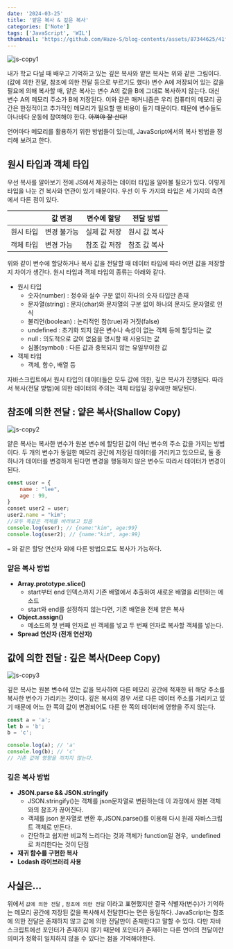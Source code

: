```yaml
---
date: '2024-03-25'
title: '얕은 복사 & 깊은 복사'
categories: ['Note']
tags: ['JavaScript', 'WIL']
thumbnail: 'https://github.com/Haze-S/blog-contents/assets/87344625/41fc3205-43cb-489c-8d86-1e3ddc901f67'
---
```


![js-copy1](https://github.com/Haze-S/blog-contents/assets/87344625/41fc3205-43cb-489c-8d86-1e3ddc901f67)

내가 학교 다닐 때 배우고 기억하고 있는 깊은 복사와 얕은 복사는 위와 같은 그림이다.(값에 의한 전달, 참조에 의한 전달 등으로 부르기도 했다) 변수 A에 저장되어 있는 값을 필요에 의해 복사할 때, 얕은 복사는 변수 A의 값을 B에 그대로 복사하지 않는다. 대신 변수 A의 메모리 주소가 B에 저장된다. 이와 같은 매커니즘은 우리 컴퓨터의 메모리 공간은 한정적이고 추가적인 메모리가 필요할 땐 비용이 들기 때문이다. 때문에 변수들도 아나바다 운동에 참여해야 한다. ~~아껴야 잘 산다!~~

언어마다 메모리를 활용하기 위한 방법들이 있는데, JavaScript에서의 복사 방법을 정리해 보려고 한다.

## 원시 타입과 객체 타입

우선 복사를 알아보기 전에 JS에서 제공하는 데이터 타입을 알아볼 필요가 있다. 이렇게 타입을 나눈 건 복사와 연관이 있기 때문이다. 우선 이 두 가지의 타입은 세 가지의 측면에서 다른 점이 있다.

|           | 값 변경     | 변수에 할당  | 전달 방법    |
| --------- | ----------- | ------------ | ------------ |
| 원시 타입 | 변경 불가능 | 실제 값 저장 | 원시 값 복사 |
| 객체 타입 | 변경 가능   | 참조 값 저장 | 참조 값 복사 |

위와 같이 변수에 할당하거나 복사 값을 전달할 때 데이터 타입에 따라 어떤 값을 저장할 지 차이가 생긴다. 원시 타입과 객체 타입의 종류는 아래와 같다.

- 원시 타입
  - 숫자(number) : 정수와 실수 구분 없이 하나의 숫자 타입만 존재
  - 문자열(string) : 문자(char)와 문자열의 구분 없이 하나의 문자도 문자열로 인식
  - 불리언(boolean) : 논리적인 참(true)과 거짓(false)
  - undefined : 초기화 되지 않은 변수나 속성이 없는 객체 등에 할당되는 값
  - null : 의도적으로 값이 없음을 명시할 때 사용되는 값
  - 심볼(symbol) : 다른 값과 중복되지 않는 유일무이한 값
- 객체 타입
  - 객체, 함수, 배열 등

자바스크립트에서 원시 타입의 데이터들은 모두 값에 의한, 깊은 복사가 진행된다. 따라서 복사(전달 방법)에 의한 데이터의 주의는 객체 타입일 경우에만 해당된다.

## 참조에 의한 전달 : 얕은 복사(Shallow Copy)

![js-copy2](https://github.com/Haze-S/blog-contents/assets/87344625/f4a16147-eca4-4a8c-97f7-0725377e1ff9)

얕은 복사는 복사한 변수가 원본 변수에 할당된 값이 아닌 변수의 주소 값을 가지는 방법이다. 두 개의 변수가 동일한 메모리 공간에 저장된 데이터를 가리키고 있으므로, 둘 중 하나가 데이터를 변경하게 된다면 변경을 행동하지 않은 변수도 따라서 데이터가 변경이 된다.

```jsx
const user = {
	name : "lee",
	age : 99,
}
conset user2 = user;
user2.name = "kim";
//모두 똑같은 객체를 바라보고 있음
console.log(user); // {name:"kim", age:99}
console.log(user2); // {name:"kim", age:99}
```

`=` 와 같은 할당 연산자 외에 다른 방법으로도 복사가 가능하다.

### 얕은 복사 방법

- **Array.prototype.slice()**
  - start부터 end 인덱스까지 기존 배열에서 추출하여 새로운 배열을 리턴하는 메소드
  - start와 end를 설정하지 않는다면, 기존 배열을 전체 얕은 복사
- **Object.assign()**
  - 메소드의 첫 번째 인자로 빈 객체를 넣고 두 번째 인자로 복사할 객체를 넣는다.
- **Spread 연산자 (전개 연산자)**

## 값에 의한 전달 : 깊은 복사(Deep Copy)

![js-copy3](https://github.com/Haze-S/blog-contents/assets/87344625/878bb7aa-7da1-440c-bc33-b608c0121a99)

깊은 복사는 원본 변수에 있는 값을 복사하여 다른 메모리 공간에 적재한 뒤 해당 주소를 복사한 변수가 가리키는 것이다. 깊은 복사의 경우 서로 다른 데이터 주소를 가리키고 있기 때문에 어느 한 쪽의 값이 변경되어도 다른 한 쪽의 데이터에 영향을 주지 않는다.

```jsx
const a = 'a';
let b = 'b';
b = 'c';

console.log(a); // 'a'
console.log(b); // 'c'
// 기존 값에 영향을 끼치지 않는다.
```

### 깊은 복사 방법

- **JSON.parse && JSON.stringify**
  - JSON.stringify()는 객체를 json문자열로 변환하는데 이 과정에서 원본 객체와의 참조가 끊어진다.
  - 객체를 json 문자열로 변환 후,JSON.parse()를 이용해 다시 원래 자바스크립트 객체로 만든다.
  - 간단하고 쉽지만 비교적 느리다는 것과 객체가 function일 경우,  undefined로 처리한다는 것이 단점
- **재귀 함수를 구현한 복사**
- **Lodash 라이브러리 사용**

## 사실은…

위에서 `값에 의한 전달` , `참조에 의한 전달` 이라고 표현했지만 결국 식별자(변수)가 기억하는 메모리 공간에 저장된 값을 복사해서 전달한다는 면은 동일하다. JavaScript는 참조에 의한 전달은 존재하지 않고 값에 의한 전달만이 존재한다고 말할 수 있다. 다만 자바스크립트에선 포인터가 존재하지 않기 때문에 포인터가 존재하는 다른 언어의 전달이란 의미가 정확히 일치하지 않을 수 있다는 점을 기억해야한다.
